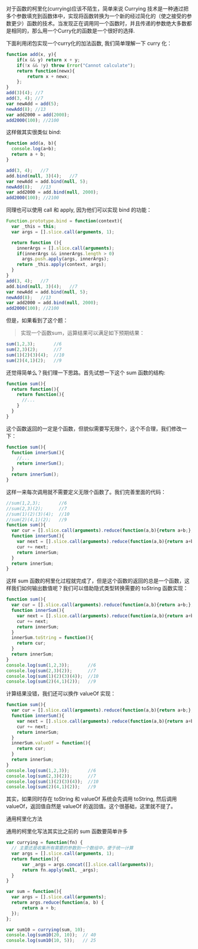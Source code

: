 <!-- MarkdownTOC -->

<!-- /MarkdownTOC -->

对于函数的柯里化(currying)应该不陌生，简单来说 Currying 技术是一种通过把多个参数填充到函数体中，实现将函数转换为一个新的经过简化的（使之接受的参数更少）函数的技术。当发现正在调用同一个函数时，并且传递的参数绝大多数都是相同的，那么用一个Curry化的函数是一个很好的选择.

下面利用闭包实现一个curry化的加法函数, 我们简单理解一下 curry 化：

```js
function add(x, y){
    if(x && y) return x + y;
    if(!x && !y) throw Error("Cannot calculate");
    return function(newx){
        return x + newx;
    };
}
add(3)(4); //7
add(3, 4); //7
var newAdd = add(5);
newAdd(8); //13
var add2000 = add(2000);
add2000(100); //2100
```

这样做其实很类似 bind:
```js
function add(a, b){
  console.log(a+b);
  return a + b;
}

add(3, 4);   //7
add.bind(null, 3)(4);   //7
var newAdd = add.bind(null, 5);
newAdd(8);   //13
var add2000 = add.bind(null, 2000);
add2000(100); //2100
```

同理也可以使用 call 和 apply, 因为他们可以实现 bind 的功能：
```js
Function.prototype.bind = function(context){
  var _this = this;
  var args = [].slice.call(arguments, 1);

  return function (){
    innerArgs = [].slice.call(arguments);
    if(innerArgs && innerArgs.length > 0)
      args.push.apply(args, innerArgs);
    return _this.apply(context, args);
  }
}
add(3, 4);   //7
add.bind(null, 3)(4);   //7
var newAdd = add.bind(null, 5);
newAdd(8);   //13
var add2000 = add.bind(null, 2000);
add2000(100); //2100
```

但是，如果看到了这个题：

>实现一个函数sum，运算结果可以满足如下预期结果：
```js
sum(1,2,3);       //6
sum(2,3)(2);      //7
sum(1)(2)(3)(4);  //10
sum(2)(4,1)(2);   //9
```

还觉得简单么？我们理一下思路。首先试想一下这个 sum 函数的结构:
```js
function sum(){
  return function(){
    return function(){
      //...
    }
  }
}
```

这个函数返回的一定是个函数，但貌似需要写无限个，这个不合理，我们修改一下：
```js
function sum(){
  function innerSum(){
    //...
    return innerSum();
  }
  return innerSum();
}
```

这样一来每次调用就不需要定义无限个函数了。我们完善里面的代码：
```js
//sum(1,2,3);       //6
//sum(2,3)(2);      //7
//sum(1)(2)(3)(4);  //10
//sum(2)(4,1)(2);   //9
function sum(){
  var cur = [].slice.call(arguments).reduce(function(a,b){return a+b;},0);
  function innerSum(){
    var next = [].slice.call(arguments).reduce(function(a,b){return a+b;},0);
    cur += next;
    return innerSum;
  }
  return innerSum;
}
```
这样 sum 函数的柯里化过程就完成了，但是这个函数的返回的总是一个函数，这样我们如何输出数值呢？我们可以借助隐式类型转换需要的 toString 函数实现：

```js
function sum(){
  var cur = [].slice.call(arguments).reduce(function(a,b){return a+b;},0);
  function innerSum(){
    var next = [].slice.call(arguments).reduce(function(a,b){return a+b;},0);
    cur += next;
    return innerSum;
  }
  innerSum.toString = function(){
    return cur;
  }
  return innerSum;
}
console.log(sum(1,2,3));       //6
console.log(sum(2,3)(2));      //7
console.log(sum(1)(2)(3)(4));  //10
console.log(sum(2)(4,1)(2));   //9
```

计算结果没错，我们还可以换作 valueOf 实现：
```js
function sum(){
  var cur = [].slice.call(arguments).reduce(function(a,b){return a+b;},0);
  function innerSum(){
    var next = [].slice.call(arguments).reduce(function(a,b){return a+b;},0);
    cur += next;
    return innerSum;
  }
  innerSum.valueOf = function(){
    return cur;
  }
  return innerSum;
}
console.log(sum(1,2,3));       //6
console.log(sum(2,3)(2));      //7
console.log(sum(1)(2)(3)(4));  //10
console.log(sum(2)(4,1)(2));   //9
```

其实，如果同时存在 toString 和 valueOf 系统会先调用 toString, 然后调用valueOf，返回值自然是 valueOf 的返回值。这个很基础，这里就不提了。

通用柯里化方法

通用的柯里化写法其实比之前的 sum 函数要简单许多
```js
var currying = function(fn) {
  // 主要还是收集所有需要的参数到一个数组中，便于统一计算
  var args = [].slice.call(arguments, 1);
  return function(){
      var _args = args.concat([].slice.call(arguments));
      return fn.apply(null, _args);
  }
}

var sum = function(){
  var args = [].slice.call(arguments);
  return args.reduce(function(a, b) {
      return a + b;
  });
};

var sum10 = currying(sum, 10);
console.log(sum10(20, 10));  // 40
console.log(sum10(10, 5));   // 25
```









